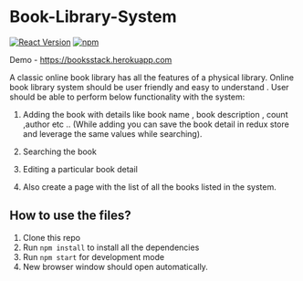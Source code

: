 # Book-Library-System

[![React Version](https://img.shields.io/badge/React-%5E0.14.9%20%7C%7C%20%5E15.3.0%20%7C%7C%20%5E16.0.0-blue.svg?style=flat-square)](https://www.npmjs.com/package/react)
[![npm](https://img.shields.io/npm/l/react-infinite-scroller.svg?style=flat-square)](https://github.com/CassetteRocks/react-infinite-scroller/blob/master/LICENSE)


Demo - https://booksstack.herokuapp.com

A classic online book library has all the features of a physical library. Online book library system should be user friendly and easy to understand . User should be able to perform below functionality with the system:

1. Adding the book with details like book name , book description , count ,author etc ..  (While adding you can save the book detail in redux store and leverage the same values while searching).

2. Searching the book

3. Editing a particular book detail

4. Also create a page with the list of all the books listed in the system.

## How to use the files?

1. Clone this repo
2. Run `npm install` to install all the dependencies
3. Run `npm start` for development mode
4. New browser window should open automatically.
